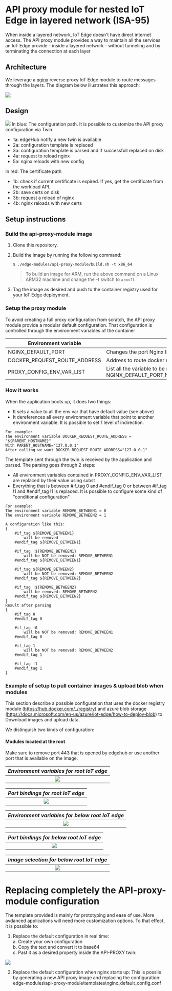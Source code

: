 # API proxy module for nested IoT Edge in layered network (ISA-95)
When inside a layered network, IoT Edge doesn't have direct internet access. 
The API proxy module provides a way to maintain all the services an IoT Edge provide - inside a layered network - without tunneling and by terminating the connection at each layer

## Architecture
We leverage a [nginx](http://nginx.org/) reverse proxy IoT Edge module to route messages through the layers. The diagram below illustrates this approach: 

![](images/concept.png)

## Design
![](images/api_proxy_module_design.png)
In blue: The configuration path. It is possible to customize the API proxy configuration via Twin.
- 1a: edgeHub notify a new twin is available
- 2a: configuration template is replaced
- 3a: configuration template is parsed and if successfull replaced on disk
- 4a: request to reload nginx
- 5a: nginx reloads with new config

In red: The certificate path
- 1b: check if current certificate is expired. If yes, get the certificate from the workload API.
- 2b: save certs on disk
- 3b: request a reload of nginx
- 4b: nginx reloads with new certs


## Setup instructions 
### Build the api-proxy-module image
1. Clone this repository.

2. Build the image by running the following command:

    ```
    $ ./edge-modules/api-proxy-module/build.sh -t x86_64
    ```

    > To build an image for ARM, run the above command on a Linux ARM32 machine and change the -t switch to `armv7l`

3. Tag the image as desired and push to the container registry used for your IoT Edge deployment.

### Setup the proxy module
To avoid creating a full proxy configuration from scratch, the API proxy module provide a modular default configuration.
That configuration is controlled through the environment variables of the container

| Environment variable  | comments |
| ------------- |  ------------- |
| NGINX_DEFAULT_PORT  | Changes the port Nginx listens too. If you change this option, make sure that the port you select is exposed in the dockerfile. Default is 443  |
| DOCKER_REQUEST_ROUTE_ADDRESS | Address to route docker request. By default it points to the parent.  |
| PROXY_CONFIG_ENV_VAR_LIST | List all the variable to be replace. By default it contains: NGINX_DEFAULT_PORT,NGINX_HAS_BLOB_MODULE,NGINX_BLOB_MODULE_NAME_ADDRESS,DOCKER_REQUEST_ROUTE_ADDRESS,NGINX_NOT_ROOT,PARENT_HOSTNAME  |

### How it works
When the application boots up, it does two things:
* It sets a value to all the env var that have default value (see above)
* It dereferences all every environment variable that point to another environment variable. It is possible to set 1 level of indirection. 
```
For example:
The environment variable DOCKER_REQUEST_ROUTE_ADDRESS = "${PARENT_HOSTNAME}"
With PARENT_HOSTNAME="127.0.0.1"
After calling we want DOCKER_REQUEST_ROUTE_ADDRESS="127.0.0.1"
```

The template sent through the twin is received by the application and parsed.
The parsing goes through 2 steps:
* All environment variables contained in PROXY_CONFIG_ENV_VAR_LIST are replaced by their value using subst
* Everything that is between #if_tag 0 and #endif_tag 0 or between  #if_tag !1 and #endif_tag !1 is replaced.
It is possible to configure some kind of "conditional configuration"
```
For example:
The environment variable REMOVE_BETWEEN1 = 0
The environment variable REMOVE_BETWEEN2 = 1

A configuration like this:
{
    #if_tag ${REMOVE_BETWEEN1}
        will be removed
    #endif_tag ${REMOVE_BETWEEN1}

    #if_tag !${REMOVE_BETWEEN1}
        will be NOT be removed: REMOVE_BETWEEN1
    #endif_tag ${REMOVE_BETWEEN1}

    #if_tag ${REMOVE_BETWEEN2}
        will be NOT be removed: REMOVE_BETWEEN2
    #endif_tag ${REMOVE_BETWEEN2}

    #if_tag !${REMOVE_BETWEEN2}
        will be removed: REMOVE_BETWEEN2
    #endif_tag ${REMOVE_BETWEEN2}
}
Result after parsing
{
    #if_tag 0
    #endif_tag 0

    #if_tag !0
        will be NOT be removed: REMOVE_BETWEEN1
    #endif_tag 0

    #if_tag 1
        will be NOT be removed: REMOVE_BETWEEN2
    #endif_tag 1

    #if_tag !1
    #endif_tag 1
}

```


### Example of setup to pull container images & upload blob when modules

This section describe a possible configuration that uses the docker registry module (https://hub.docker.com/_/registry) and azure blob storage (https://docs.microsoft.com/en-us/azure/iot-edge/how-to-deploy-blob) to Download images and upload data.  

We distinguish two kinds of configuration:
#### Modules located at the root
Make sure to remove port 443 that is opened by edgehub or use another port that is available on the image.

| *Environment variables for root IoT edge* |
|:--:|
| ![](images/set_env_var_local_registry.png) | 
 
| *Port bindings for root IoT edge* |
|:--:|
| ![](images/set_env_var_local_registry2.png) | 

| *Environment variables for below root IoT edge* |
|:--:|
| ![](images/set_env_var_no_local_registry.png) | 
 
| *Port bindings for below root IoT edge* |
|:--:|
| ![](images/set_env_var_no_local_registry2.png) | 

| *Image selection for below root IoT edge* |
|:--:|
| ![](images/set_env_var_no_local_registry3.png) | 

# Replacing completely the API-proxy-module configuration
The template provided is mainly for prototyping and ease of use. More avdanced applications will need more customization options. To that effect, it is possible to:
1. Replace the default configuration in real time:  
    a. Create your own configuration  
    b. Copy the text and convert it to base64  
    c. Past it as a desired property inside the API-PROXY twin:

![](images/change_config.png)  

2. Replace the default configuration when nginx starts up:
This is possile by generating a new API proxy image and replacing the configuration: edge-modules\api-proxy-module\templates\nginx_default_config.conf